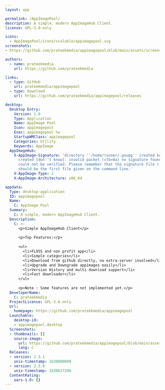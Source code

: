 ```yaml
---
layout: app

permalink: /AppImagePool/
description: A simple, modern AppImageHub Client.
license: GPL-3.0-only

icons:
  - AppImagePool/icons/scalable/appimagepool.svg
screenshots:
- https://github.com/prateekmedia/appimagepool/blob/main/assets/screenshot/home.jpg?raw=truehttps://github.com/prateekmedia/appimagepool/blob/main/assets/screenshot/category.jpg?raw=truehttps://github.com/prateekmedia/appimagepool/blob/main/assets/screenshot/app.jpg?raw=truehttps://github.com/prateekmedia/appimagepool/blob/main/assets/screenshot/search.jpg?raw=true

authors:
  - name: prateekmedia
    url: https://github.com/prateekmedia

links:
  - type: GitHub
    url: prateekmedia/appimagepool
  - type: Download
    url: https://github.com/prateekmedia/appimagepool/releases

desktop:
  Desktop Entry:
    Version: 1.0
    Type: Application
    Name: AppImage Pool
    Icon: appimagepool
    Exec: appimagepool %u
    StartupWMClass: appimagepool
    Categories: Utility
    Keywords: AppImage
  AppImageHub:
    X-AppImage-Signature: 'directory ''/home/runner/.gnupg'' created keybox ''/home/runner/.gnupg/pubring.kbx''
      created [don''t know]: invalid packet (ctb=0a) no signature found the signature
      could not be verified. Please remember that the signature file (.sig or .asc)
      should be the first file given on the command line.'
    X-AppImage-Type: 2
    X-AppImage-Architecture: x86_64

appdata:
  Type: desktop-application
  ID: appimagepool
  Name:
    C: AppImage Pool
  Summary:
    C: A simple, modern AppImageHub Client.
  Description:
    C: >-
      <p>Simple AppImageHub Client</p>
  
      <p>Top Features:</p>
  
      <ul>
        <li>FLOSS and non profit app</li>
        <li>Simple categories</li>
        <li>Download from github directly, no extra-server involved</li>
        <li>Upgrade and Downgrade appimages easily</li>
        <li>Version History and multi download support</li>
        <li>Fast downloader</li>
      </ul>
  
      <p>Note : Some features are not implemented yet.</p>
  DeveloperName:
    C: prateekmedia
  ProjectLicense: GPL-3.0-only
  Url:
    homepage: https://github.com/prateekmedia/appimagepool
  Launchable:
    desktop-id:
    - appimagepool.desktop
  Screenshots:
  - thumbnails: []
    source-image:
      url: https://github.com/prateekmedia/appimagepool/blob/main/assets/screenshot/search.jpg?raw=true
      lang: C
  Releases:
  - version: 2.3.1
    unix-timestamp: 1630800000
  - version: 2.3.0
    unix-timestamp: 1630627200
  ContentRating:
    oars-1.0: {}
---
```

